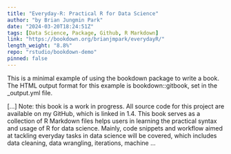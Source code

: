 ```yaml
---
title: "Everyday-R: Practical R for Data Science"
author: "by Brian Jungmin Park"
date: "2024-03-20T18:24:51Z"
tags: [Data Science, Package, Github, R Markdown]
link: "https://bookdown.org/brianjmpark/everydayR/"
length_weight: "8.8%"
repo: "rstudio/bookdown-demo"
pinned: false
---
```


<p>This is a minimal example of using the bookdown package to write a book.
The HTML output format for this example is bookdown::gitbook,
set in the _output.yml file.</p> [...] Note: this book is a work in progress. All source code for this project are available on my GitHub, which is linked in 1.4. This book serves as a collection of R Markdown files helps users in learning the practical syntax and usage of R for data science. Mainly, code snippets and workflow aimed at tackling everyday tasks in data science will be covered, which includes data cleaning, data wrangling, iterations, machine ...
